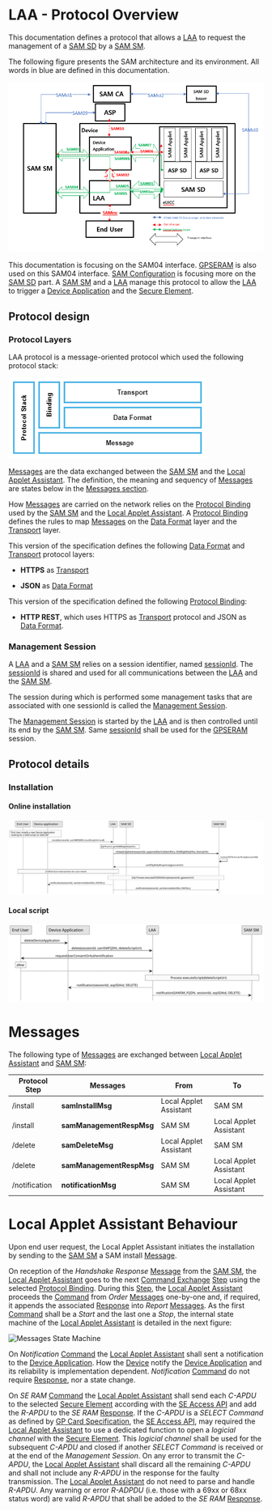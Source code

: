 LAA - Protocol Overview
============================

This documentation defines a protocol that allows a [LAA](LAA__Terminology_And_Definitions.md#LAA) to request the management of a [SAM SD](LAA__Terminology_And_Definitions.md#SAMSD) by a [SAM SM](LAA__Terminology_And_Definitions.md#SAMSM).

The following figure presents the SAM architecture and its environment. All words in blue are defined in this documentation.

![Architecture Overview](images/LAA__SAM_Architecture_Overview.png)

This documentation is focusing on the SAM04 interface. [GPSERAM](LAA__References.md#GPSERAM) is also used on this SAM04 interface.
[SAM Configuration](LAA__References.md#SAMCONF) is focusing more on the [SAM SD](LAA__Terminology_And_Definitions.md#SAMSD) part.
A [SAM SM](LAA__Terminology_And_Definitions.md#SAMSM) and a [LAA](LAA__Terminology_And_Definitions.md#LAA) manage this protocol to allow the [LAA](LAA__Terminology_And_Definitions.md#LAA) to trigger a [Device Application](LAA__Terminology_And_Definitions.md#DeviceApplication) and the [Secure Element](LAA__Terminology_And_Definitions.md#SecureElement).


Protocol design
---------------

### Protocol Layers

LAA protocol is a message-oriented protocol which used the following protocol stack:

![Protocol layers](images/LAA__Protocol_layers.png)

[Messages](LAA__Terminology_And_Definitions.md#Message) are the data exchanged between the [SAM SM](LAA__Terminology_And_Definitions.md#SAMSM) and the [Local Applet Assistant](LAA__Terminology_And_Definitions.md#LAA). The definition, the meaning and sequency of [Messages](LAA__Terminology_And_Definitions.md#Message) are states below in the [Messages section](#messages).

How [Messages](LAA__Terminology_And_Definitions.md#Message) are carried on the network relies on the [Protocol Binding](LAA__Terminology_And_Definitions.md#ProtocolBinding) used by the [SAM SM](LAA__Terminology_And_Definitions.md#SAMSM) and the [Local Applet Assistant](LAA__Terminology_And_Definitions.md#LAA). A [Protocol Binding](LAA__Terminology_And_Definitions.md#ProtocolBinding) defines the rules to map [Messages](LAA__Terminology_And_Definitions.md#Message) on the [Data Format](LAA__Terminology_And_Definitions.md#DataFormat) layer and the [Transport](LAA__Terminology_And_Definitions.md#Transport) layer.

This version of the specification defines the following [Data Format](LAA__Terminology_And_Definitions.md#DataFormat) and [Transport](LAA__Terminology_And_Definitions.md#Transport) protocol layers:

-   **HTTPS** as [Transport](LAA__Terminology_And_Definitions.md#Transport)

-   **JSON** as [Data Format](LAA__Terminology_And_Definitions.md#DataFormat)

This version of the specification defined the following [Protocol Binding](LAA__Terminology_And_Definitions.md#ProtocolBinding):

-   **HTTP REST**, which uses HTTPS as [Transport](LAA__Terminology_And_Definitions.md#Transport) protocol and JSON as [Data Format](LAA__Terminology_And_Definitions.md#DataFormat).


### Management Session

A [LAA](LAA__Terminology_And_Definitions.md#LAA) and a [SAM SM](LAA__Terminology_And_Definitions.md#SAMSM) relies on a session identifier, named [sessionId](LAA__Terminology_And_Definitions.md#sessionId). The [sessionId](LAA__Terminology_And_Definitions.md#sessionId) is shared and used for all communications between the [LAA](LAA__Terminology_And_Definitions.md#LAA) and the [SAM SM](LAA__Terminology_And_Definitions.md#SAMSM).

The session during which is performed some management tasks that are associated with one sessionId is called the [Management Session](LAA__Terminology_And_Definitions.md#ManagementSession).

The [Management Session](LAA__Terminology_And_Definitions.md#ManagementSession) is started by the [LAA](LAA__Terminology_And_Definitions.md#DeviceApplication) and is then controlled until its end by the [SAM SM](LAA__Terminology_And_Definitions.md#SAMSM).
Same [sessionId](LAA__Terminology_And_Definitions.md#sessionId) shall be used for the [GPSERAM](LAA__References.md#GPSERAM)  session.


Protocol details
----------------------

### Installation

#### Online installation
![install-samsm-script](doc/uml/install-samsm.svg)

#### Local script
![install-local-script](doc/uml/install-device-script.svg)


Messages
========

The following type of [Messages](LAA__Terminology_And_Definitions.md#Message) are exchanged between [Local Applet Assistant](LAA__Terminology_And_Definitions.md#LAA) and [SAM SM](LAA__Terminology_And_Definitions.md#SAMSM):

| Protocol Step    | Messages               | From         | To           |
|------------------|------------------------|--------------|--------------|
| /install        | **samInstallMsg**  | Local Applet Assistant  | SAM SM |
| /install        | **samManagementRespMsg** | SAM SM | Local Applet Assistant  |
| /delete        | **samDeleteMsg**  | Local Applet Assistant  | SAM SM |
| /delete        | **samManagementRespMsg** | SAM SM | Local Applet Assistant  |
| /notification | **notificationMsg**              | SAM SM | Local Applet Assistant  |

Local Applet Assistant Behaviour
=====================

Upon end user request, the Local Applet Assistant initiates the installation by sending  to the [SAM SM](LAA__Terminology_And_Definitions.md#SAMSM) a SAM install  [Message](LAA__Terminology_And_Definitions.md#Message).

On reception of the *Handshake Response* [Message](LAA__Terminology_And_Definitions.md#Message) from the [SAM SM](LAA__Terminology_And_Definitions.md#SAMSM), the [Local Applet Assistant](LAA__Terminology_And_Definitions.md#LAA) goes to the next [Command Exchange](LAA__Terminology_And_Definitions.md#CommandExchange) [Step](LAA__Terminology_And_Definitions.md#Step) using the selected [Protocol Binding](LAA__Terminology_And_Definitions.md#ProtocolBinding). During this [Step](LAA__Terminology_And_Definitions.md#Step), the [Local Applet Assistant](LAA__Terminology_And_Definitions.md#LAA) proceeds the [Command](LAA__Terminology_And_Definitions.md#Command) from *Order* [Messages](LAA__Terminology_And_Definitions.md#Message) one-by-one and, if required, it appends the associated [Response](LAA__Terminology_And_Definitions.md#Response) into *Report* [Messages](LAA__Terminology_And_Definitions.md#Message). As the first [Command](LAA__Terminology_And_Definitions.md#Command) shall be a *Start* and the last one a *Stop*, the internal state machine of the [Local Applet Assistant](LAA__Terminology_And_Definitions.md#LAA) is detailed in the next figure:

![Messages State Machine](images/GP_SERAM__Messages_State_Machine.png)

On *Notification* [Command](LAA__Terminology_And_Definitions.md#Command) the [Local Applet Assistant](LAA__Terminology_And_Definitions.md#LAA) shall sent a notification to the [Device Application](LAA__Terminology_And_Definitions.md#DeviceApplication). How the [Device](LAA__Terminology_And_Definitions.md#Device) notify the [Device Application](LAA__Terminology_And_Definitions.md#DeviceApplication) and its reliability is implementation dependent. *Notification* [Command](LAA__Terminology_And_Definitions.md#Command) do not require [Response](LAA__Terminology_And_Definitions.md#Response), nor a state change.

On *SE RAM* [Command](LAA__Terminology_And_Definitions.md#Command) the [Local Applet Assistant](LAA__Terminology_And_Definitions.md#LAA) shall send each *C-APDU* to the selected [Secure Element](LAA__Terminology_And_Definitions.md#SecureElement) according with the [SE Access API](LAA__Terminology_And_Definitions.md#SEAccessAPI) and add the *R-APDU* to the *SE RAM* [Response](LAA__Terminology_And_Definitions.md#Response). If the *C-APDU* is a *SELECT Command* as defined by [GP Card Specification](https://globalplatform.org/specs-library/card-specification-v2-3-1/), the [SE Access API](LAA__Terminology_And_Definitions.md#SEAccessAPI), may required the [Local Applet Assistant](LAA__Terminology_And_Definitions.md#LAA) to use a dedicated function to open a *logicial channel* with the [Secure Element](LAA__Terminology_And_Definitions.md#SecureElement). This *logicial channel* shall be used for the subsequent *C-APDU* and closed if another *SELECT Command* is received or at the end of the *Management Session*. On any error to transmit the *C-APDU*, the [Local Applet Assistant](LAA__Terminology_And_Definitions.md#LAA) shall discard all the remaining *C-APDU* and shall not include any *R-APDU* in the response for the faulty transmission. The [Local Applet Assistant](LAA__Terminology_And_Definitions.md#LAA) do not need to parse and handle *R-APDU*. Any warning or error *R-ADPDU* (i.e. those with a 69xx or 68xx status word) are valid *R-APDU* that shall be added to the *SE RAM* [Response](LAA__Terminology_And_Definitions.md#Response).

